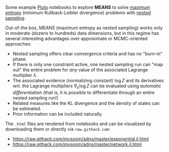 Some example [Pluto](https://github.com/fonsp/Pluto.jl) notebooks to explore
**MEANS** to solve [maximum
entropy](https://en.wikipedia.org/wiki/Principle_of_maximum_entropy) (minimum
Kullback-Leibler divergence) problems with [nested
sampling](https://projecteuclid.org/journals/bayesian-analysis/volume-1/issue-4/Nested-sampling-for-general-Bayesian-computation/10.1214/06-BA127.full).

Out-of-the box, MEANS (maximum entropy as nested sampling) works only in
moderate (dozens to hundreds) data dimensions, but in this regime has several
interesting advantages over approximate or MCMC-oriented approaches:
- Nested sampling offers clear convergence criteria and has no "burn-in" phase.
- If there is only one constraint active, one nested sampling run can "map out"
  the entire problem for *any* value of the associated Lagrange multiplier
  $\lambda$.
- The associated evidence (normalizing constant) $\log Z$ and its derivatives
  wrt. the Lagrange multipliers $\nabla_\lambda \log Z$ can be evaluated using
  *automatic differentiation* (that is, it is possible to differentiate through
  an entire nested sampling run!)
- Related measures like the KL divergence and the density of states can be
  estimated.
- Prior information can be included naturally.

The `.html` files are rendered from notebooks and can be visualized by
downloading them or directly via `raw.githack.com`:
- <https://raw.githack.com/mvsoom/adns/master/exponential.jl.html>
- <https://raw.githack.com/mvsoom/adns/master/network.jl.html>
